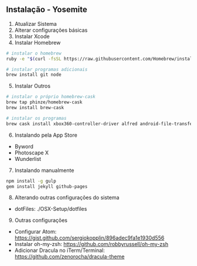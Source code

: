 Instalação - Yosemite
---

1. Atualizar Sistema
2. Alterar configurações básicas 
3. Instalar Xcode
4. Instalar Homebrew

```sh
# instalar o homebrew
ruby -e "$(curl -fsSL https://raw.githubusercontent.com/Homebrew/install/master/install)"

# instalar programas adicionais
brew install git node
```

5. Instalar Outros
```sh
# instalar o próprio homebrew-cask
brew tap phinze/homebrew-cask
brew install brew-cask

# instalar os programas
brew cask install xbox360-controller-driver alfred android-file-transfer atom dropbox firefox google-chrome google-drive imageoptim iterm2 microsoft-office ntfs-free skype spectacle spotify steam the-unarchiver utorrent vlc
```

6. Instalando pela App Store

- Byword
- Photoscape X
- Wunderlist

7. Instalando manualmente

```sh
npm install -g gulp
gem install jekyll github-pages
```

8. Alterando outras configurações do sistema

- dotFiles: ./OSX-Setup/dotfiles

9. Outras configurações

- Configurar Atom: https://gist.github.com/sergiokopplin/896adec9fa1e1930d556
- Instalar oh-my-zsh: https://github.com/robbyrussell/oh-my-zsh
- Adicionar Dracula no iTerm/Terminal: https://github.com/zenorocha/dracula-theme
